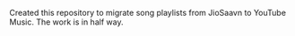 Created this repository to migrate song playlists from JioSaavn to YouTube Music.
The work is in half way.